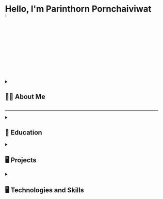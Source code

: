 <h1> Hello, I'm Parinthorn Pornchaiviwat
<img src="https://media.giphy.com/media/hvRJCLFzcasrR4ia7z/giphy.gif" width="5%"></h1>
<details>
  <summary>
    <h2>👩‍🦰 About Me</h2>
  </summary>
  
I...

</details>
<hr>
<details>
  <summary>
  <h2> 🏫 Education </h2>
  </summary>
  
* Bachelor of Engineering in Computer Engineering 2022 - Present
</details>

<details>
  <summary>
  <h2> 🖥️ Projects </h2>
  </summary>
  
</details>

<details>
  <summary>
   <h2>🖥️ Technologies and Skills</h2>
  </summary>

<details>
  <summary>
    <h3> 📚 Version control </h3>
  </summary>
  
  [![Git](https://img.shields.io/badge/git-orange?style=for-the-badge&logo=git&logoColor=white)](#)
  [![GitHub](https://img.shields.io/badge/github-purple?style=for-the-badge&logo=github&logoColor=white)](#)
  
</details>

<details>
  <summary>
    <h3> 📚 Machine Learning </h3>
  </summary>
</details>

</details>
